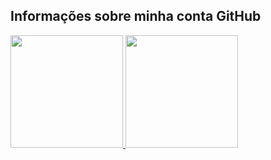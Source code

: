 ## Informações sobre minha conta GitHub
  <a href="https://github.com/Noffs06">
  <img height=180 src="https://github-readme-stats-ten-gilt.vercel.app/api?username=Noffs06&show_icons=true&theme=dark&include_all_commits=true&count_private=true"/>
  <img height=180 src="https://github-readme-stats.vercel.app/api/top-langs/?username=Noffs06&langs_count=10&layout=compact&theme=dark&locale=pt-br&hide_progress=true"/>
  </a>
